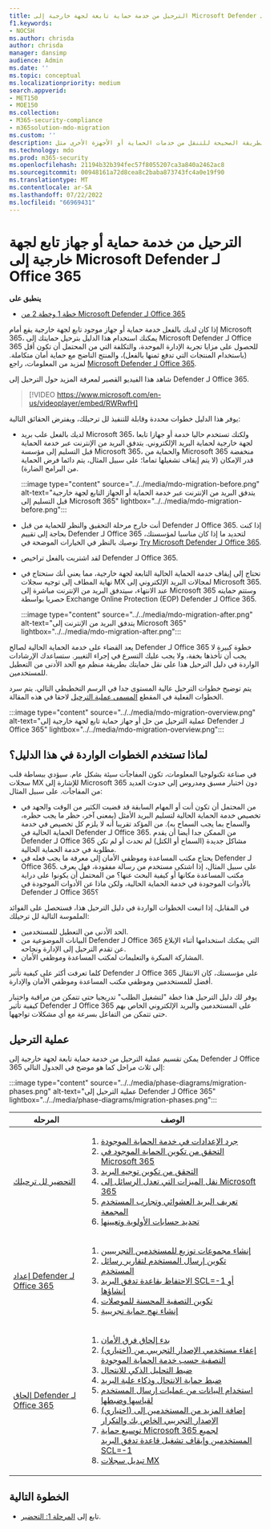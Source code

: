 ```yaml
---
title: الترحيل من خدمة حماية تابعة لجهة خارجية إلى Microsoft Defender لـ Office 365
f1.keywords:
- NOCSH
ms.author: chrisda
author: chrisda
manager: dansimp
audience: Admin
ms.date: ''
ms.topic: conceptual
ms.localizationpriority: medium
search.appverid:
- MET150
- MOE150
ms.collection:
- M365-security-compliance
- m365solution-mdo-migration
ms.custom: ''
description: تعرف على الطريقة الصحيحة للتنقل من خدمات الحماية أو الأجهزة الأخرى مثل Google Postini أو Barracuda Spam و Virus Firewall أو Cisco IronPort Microsoft Defender لـ Office 365 الحماية.
ms.technology: mdo
ms.prod: m365-security
ms.openlocfilehash: 21194b32b394fec57f8055207ca3a840a2462ac8
ms.sourcegitcommit: 00948161a72d8cea8c2baba873743fc4a0e19f90
ms.translationtype: MT
ms.contentlocale: ar-SA
ms.lasthandoff: 07/22/2022
ms.locfileid: "66969431"
---
```

# <a name="migrate-from-a-third-party-protection-service-or-device-to-microsoft-defender-for-office-365"></a>الترحيل من خدمة حماية أو جهاز تابع لجهة خارجية إلى Microsoft Defender لـ Office 365

**ينطبق على**
- [خطة 1 وخطة 2 من Microsoft Defender لـ Office 365](defender-for-office-365.md)

إذا كان لديك بالفعل خدمة حماية أو جهاز موجود تابع لجهة خارجية يقع أمام Microsoft 365، يمكنك استخدام هذا الدليل بترحيل حمايتك إلى Microsoft Defender لـ Office 365 للحصول على مزايا تجربة الإدارة الموحدة، والتكلفة التي من المحتمل أن تكون أقل (باستخدام المنتجات التي تدفع ثمنها بالفعل)، والمنتج الناضج مع حماية أمان متكاملة. لمزيد من المعلومات، راجع [Microsoft Defender لـ Office 365](https://www.microsoft.com/security/business/threat-protection/office-365-defender).

شاهد هذا الفيديو القصير لمعرفة المزيد حول الترحيل إلى Defender لـ Office 365.
> [!VIDEO https://www.microsoft.com/en-us/videoplayer/embed/RWRwfH]

يوفر هذا الدليل خطوات محددة وقابلة للتنفيذ لل ترحيلك، ويفترض الحقائق التالية:

- لديك بالفعل علب بريد Microsoft 365، ولكنك تستخدم حاليا خدمة أو جهازا تابعا لجهة خارجية لحماية البريد الإلكتروني. يتدفق البريد من الإنترنت عبر خدمة الحماية قبل التسليم إلى مؤسسة Microsoft 365، والحماية من Microsoft 365 منخفضة قدر الإمكان (لا يتم إيقاف تشغيلها تماما؛ على سبيل المثال، يتم دائما فرض الحماية من البرامج الضارة).

  :::image type="content" source="../../media/mdo-migration-before.png" alt-text="يتدفق البريد من الإنترنت عبر خدمة الحماية أو الجهاز التابع لجهة خارجية قبل التسليم إلى Microsoft 365" lightbox="../../media/mdo-migration-before.png":::

- أنت خارج مرحلة التحقيق والنظر للحماية من قبل Defender لـ Office 365. إذا كنت بحاجة إلى تقييم Defender لـ Office 365 لتحديد ما إذا كان مناسبا لمؤسستك، نوصيك بالنظر في الخيارات الموضحة في [Try Microsoft Defender لـ Office 365](try-microsoft-defender-for-office-365.md).

- لقد اشتريت بالفعل تراخيص Defender لـ Office 365.

- تحتاج إلى إيقاف خدمة الحماية الحالية التابعة لجهة خارجية، مما يعني أنك ستحتاج في نهاية المطاف إلى توجيه سجلات MX لمجالات البريد الإلكتروني إلى Microsoft 365. عند الانتهاء، سيتدفق البريد من الإنترنت مباشرة إلى Microsoft 365 وستتم حمايته حصريا بواسطة Exchange Online Protection (EOP) Defender لـ Office 365.

  :::image type="content" source="../../media/mdo-migration-after.png" alt-text="يتدفق البريد من الإنترنت إلى Microsoft 365" lightbox="../../media/mdo-migration-after.png":::

يعد القضاء على خدمة الحماية الحالية لصالح Defender لـ Office 365 خطوة كبيرة لا يجب أن تأخذها بخفة، ولا يجب عليك التسرع في إجراء التغيير. ستساعدك الإرشادات الواردة في دليل الترحيل هذا على نقل حمايتك بطريقة منظم مع الحد الأدنى من التعطيل للمستخدمين.

يتم توضيح خطوات الترحيل عالية المستوى جدا في الرسم التخطيطي التالي. يتم سرد الخطوات الفعلية في المقطع [المسمى عملية الترحيل](#the-migration-process) لاحقا في هذه المقالة.

:::image type="content" source="../../media/mdo-migration-overview.png" alt-text="عملية الترحيل من حل أو جهاز حماية تابع لجهة خارجية إلى Defender لـ Office 365" lightbox="../../media/mdo-migration-overview.png":::

## <a name="why-use-the-steps-in-this-guide"></a>لماذا تستخدم الخطوات الواردة في هذا الدليل؟

في صناعة تكنولوجيا المعلومات، تكون المفاجآت سيئة بشكل عام. سيؤدي ببساطة قلب سجلات MX للإشارة إلى Microsoft 365 دون اختبار مسبق ومدروس إلى حدوث العديد من المفاجآت. على سبيل المثال:

- من المحتمل أن تكون أنت أو المهام السابقة قد قضيت الكثير من الوقت والجهد في تخصيص خدمة الحماية الحالية لتسليم البريد الأمثل (بمعنى آخر، حظر ما يجب حظره، والسماح بما يجب السماح به). من المؤكد تقريبا أنه لا يلزم كل تخصيص في خدمة الحماية الحالية في Defender لـ Office 365. من الممكن جدا أيضا أن يقدم Defender لـ Office 365 مشاكل جديدة (السماح أو الكتل) لم تحدث أو لم تكن مطلوبة في خدمة الحماية الحالية.
- يحتاج مكتب المساعدة وموظفي الأمان إلى معرفة ما يجب فعله في Defender لـ Office 365. على سبيل المثال، إذا اشتكى مستخدم من رسالة مفقودة، فهل يعرف مكتب المساعدة مكانها أو كيفية البحث عنها؟ من المحتمل أن يكونوا على دراية بالأدوات الموجودة في خدمة الحماية الحالية، ولكن ماذا عن الأدوات الموجودة في Defender لـ Office 365؟

في المقابل، إذا اتبعت الخطوات الواردة في دليل الترحيل هذا، فستحصل على الفوائد الملموسة التالية لل ترحيلك:

- الحد الأدنى من التعطيل للمستخدمين.
- البيانات الموضوعية من Defender لـ Office 365 التي يمكنك استخدامها أثناء الإبلاغ عن تقدم الترحيل إلى الإدارة ونجاحه.
- المشاركة المبكرة والتعليمات لمكتب المساعدة وموظفي الأمان.

كلما تعرفت أكثر على كيفية تأثير Defender لـ Office 365 على مؤسستك، كان الانتقال أفضل للمستخدمين وموظفي مكتب المساعدة وموظفي الأمان والإدارة.

يوفر لك دليل الترحيل هذا خطة "لتشغيل الطلب" تدريجيا حتى تتمكن من مراقبة واختبار كيفية تأثير Defender لـ Office 365 على المستخدمين والبريد الإلكتروني الخاص بهم حتى تتمكن من التفاعل بسرعة مع أي مشكلات تواجهها.

## <a name="the-migration-process"></a>عملية الترحيل

يمكن تقسيم عملية الترحيل من خدمة حماية تابعة لجهة خارجية إلى Defender لـ Office 365 إلى ثلاث مراحل كما هو موضح في الجدول التالي:

:::image type="content" source="../../media/phase-diagrams/migration-phases.png" alt-text="عملية الترحيل إلى Defender لـ Office 365" lightbox="../../media/phase-diagrams/migration-phases.png":::

|المرحله|الوصف|
|---|---|
|[التحضير لل ترحيلك](migrate-to-defender-for-office-365-prepare.md)|<ol><li>[جرد الإعدادات في خدمة الحماية الموجودة](migrate-to-defender-for-office-365-prepare.md#inventory-the-settings-at-your-existing-protection-service)</li><li>[التحقق من تكوين الحماية الموجود في Microsoft 365](migrate-to-defender-for-office-365-prepare.md#check-your-existing-protection-configuration-in-microsoft-365)</li><li>[التحقق من تكوين توجيه البريد](migrate-to-defender-for-office-365-prepare.md#check-your-mail-routing-configuration)</li><li>[نقل الميزات التي تعدل الرسائل إلى Microsoft 365](migrate-to-defender-for-office-365-prepare.md#move-features-that-modify-messages-into-microsoft-365)</li><li>[تعريف البريد العشوائي وتجارب المستخدم المجمعة](migrate-to-defender-for-office-365-prepare.md#define-spam-and-bulk-user-experiences)</li><li>[تحديد حسابات الأولوية وتعيينها](migrate-to-defender-for-office-365-prepare.md#identify-and-designate-priority-accounts)</li></ol>|
|[إعداد Defender لـ Office 365](migrate-to-defender-for-office-365-setup.md)|<ol><li>[إنشاء مجموعات توزيع للمستخدمين التجريبيين](migrate-to-defender-for-office-365-setup.md#step-1-create-distribution-groups-for-pilot-users)</li><li>[تكوين إرسال المستخدم لتقارير رسائل المستخدم](migrate-to-defender-for-office-365-setup.md#step-2-configure-user-submission-for-user-message-reporting)</li><li>[الاحتفاظ بقاعدة تدفق البريد SCL=-1 أو إنشاؤها](migrate-to-defender-for-office-365-setup.md#step-3-maintain-or-create-the-scl-1-mail-flow-rule)</li><li>[تكوين التصفية المحسنة للموصلات](migrate-to-defender-for-office-365-setup.md#step-4-configure-enhanced-filtering-for-connectors)</li><li>[إنشاء نهج حماية تجريبية](migrate-to-defender-for-office-365-setup.md#step-5-create-pilot-protection-policies)</li></ol>|
|[إلحاق Defender لـ Office 365](migrate-to-defender-for-office-365-onboard.md)|<ol><li>[بدء إلحاق فرق الأمان](migrate-to-defender-for-office-365-onboard.md#step-1-begin-onboarding-security-teams)</li><li>[(اختياري) إعفاء مستخدمي الإصدار التجريبي من التصفية حسب خدمة الحماية الموجودة](migrate-to-defender-for-office-365-onboard.md#step-2-optional-exempt-pilot-users-from-filtering-by-your-existing-protection-service)</li><li>[ضبط التحليل الذكي للانتحال](migrate-to-defender-for-office-365-onboard.md#step-3-tune-spoof-intelligence)</li><li>[ضبط حماية الانتحال وذكاء علبة البريد](migrate-to-defender-for-office-365-onboard.md#step-4-tune-impersonation-protection-and-mailbox-intelligence)</li><li>[استخدام البيانات من عمليات إرسال المستخدم لقياسها وضبطها](migrate-to-defender-for-office-365-onboard.md#step-5-use-data-from-user-submissions-to-measure-and-adjust)</li><li>[(اختياري) إضافة المزيد من المستخدمين إلى الإصدار التجريبي الخاص بك والتكرار](migrate-to-defender-for-office-365-onboard.md#step-6-optional-add-more-users-to-your-pilot-and-iterate)</li><li>[توسيع حماية Microsoft 365 لجميع المستخدمين وإيقاف تشغيل قاعدة تدفق البريد SCL=-1](migrate-to-defender-for-office-365-onboard.md#step-7-extend-microsoft-365-protection-to-all-users-and-turn-off-the-scl-1-mail-flow-rule)</li><li>[تبديل سجلات MX](migrate-to-defender-for-office-365-onboard.md#step-8-switch-your-mx-records)</li></ol>|

## <a name="next-step"></a>الخطوة التالية

- تابع إلى [المرحلة 1: التحضير](migrate-to-defender-for-office-365-prepare.md).
